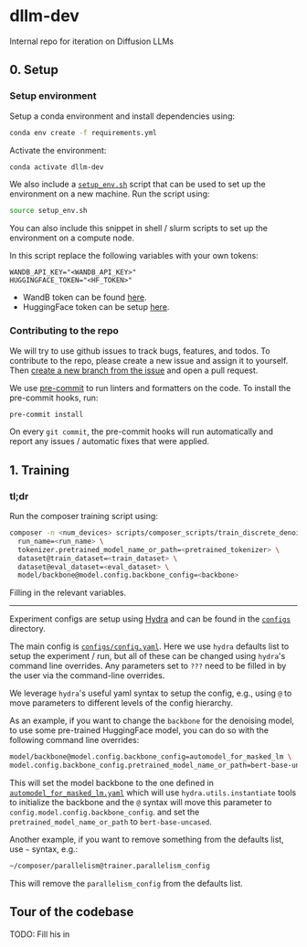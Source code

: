 # dllm-dev
Internal repo for iteration on Diffusion LLMs


## 0. Setup

### Setup environment

Setup a conda environment and install dependencies using:

```bash
conda env create -f requirements.yml
```

Activate the environment:

```bash
conda activate dllm-dev
```

We also include a [`setup_env.sh`](./setup_env.sh) script that can be used to set up the
environment on a new machine.
Run the script using:
```bash
source setup_env.sh
```

You can also include this snippet in shell / slurm scripts to set up the environment on a compute node.

In this script replace the following variables with your own tokens:
```shell
WANDB_API_KEY="<WANDB_API_KEY>"
HUGGINGFACE_TOKEN="<HF_TOKEN>"
```
- WandB token can be found [here](https://wandb.ai/authorize).
- HuggingFace token can be setup [here](https://huggingface.co/settings/tokens).

### Contributing to the repo
We will try to use github issues to track bugs, features, and todos.
To contribute to the repo, please create a new issue and assign it to yourself.
Then [create a new branch from the issue](https://docs.github.com/en/issues/tracking-your-work-with-issues/using-issues/creating-a-branch-for-an-issue)
and open a pull request.


We use [pre-commit](https://pre-commit.com/) to run linters and formatters on the code.
To install the pre-commit hooks, run:

```bash
pre-commit install
```
On every `git commit`,
the pre-commit hooks will run automatically and report any issues / automatic fixes that
were applied.

## 1. Training

### tl;dr
Run the composer training script using:
```bash
composer -n <num_devices> scripts/composer_scripts/train_discrete_denoiser.py \
  run_name=<run_name> \
  tokenizer.pretrained_model_name_or_path=<pretrained_tokenizer> \
  dataset@train_dataset=<train_dataset> \
  dataset@eval_dataset=<eval_dataset> \
  model/backbone@model.config.backbone_config=<backbone>
```
Filling in the relevant variables.

---

Experiment configs are setup
using [Hydra](https://hydra.cc/docs/intro/) and can be found in the [`configs`](./configs)
directory.

The main config is [`configs/config.yaml`](./configs/config.yaml).
Here we use `hydra` defaults list to setup the experiment / run, but all of these can be
changed using `hydra`'s command line overrides.
Any parameters
set to `???` need to be filled in by the user via the command-line overrides.

We leverage `hydra`'s useful yaml syntax to setup the config, e.g., using `@` to
move parameters to different levels of the config hierarchy.

As an example,
if you want to change the `backbone` for the denoising model,
to use some pre-trained HuggingFace model,
you can do so with the following command line overrides:
```bash
model/backbone@model.config.backbone_config=automodel_for_masked_lm \
model.config.backbone_config.pretrained_model_name_or_path=bert-base-uncased
```
This will set the model backbone to the one defined in [`automodel_for_masked_lm.yaml`](configs/model/backbone/automodel_for_masked_lm.yaml)
which will use `hydra.utils.instantiate` tools to initialize the backbone and the `@` syntax will move this parameter to `config.model.config.backbone_config`.
and set the `pretrained_model_name_or_path` to `bert-base-uncased`.

Another example,
if you want to remove something from the defaults list, use `~` syntax, e.g.:
```bash
~/composer/parallelism@trainer.parallelism_config
```
This will remove the `parallelism_config` from the defaults list.

## Tour of the codebase
TODO: Fill his in
